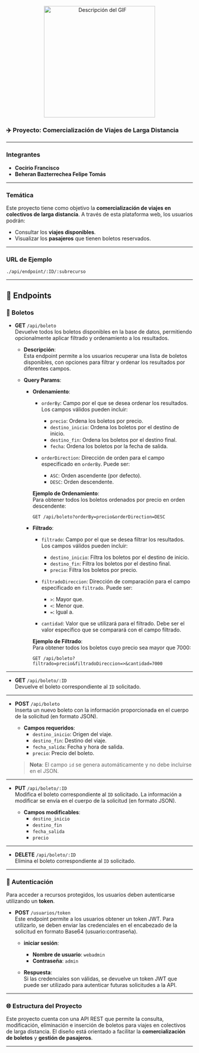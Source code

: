 <p align="center">
  <img src="https://cdn.pixabay.com/animation/2023/06/13/15/12/15-12-44-718_512.gif" alt="Descripción del GIF" width="300">
</p>

### ✈️ Proyecto: Comercialización de Viajes de Larga Distancia

---

### Integrantes  
- **Cocirio Francisco**  
- **Beheran Bazterrechea Felipe Tomás**

---

### Temática

Este proyecto tiene como objetivo la **comercialización de viajes en colectivos de larga distancia**. A través de esta plataforma web, los usuarios podrán:

- Consultar los **viajes disponibles**.
- Visualizar los **pasajeros** que tienen boletos reservados.

---

### URL de Ejemplo  
`./api/endpoint/:ID/:subrecurso`

---

## 🚏 Endpoints

### 🎫 Boletos

- **GET** `/api/boleto`  
  Devuelve todos los boletos disponibles en la base de datos, permitiendo opcionalmente aplicar filtrado y ordenamiento a los resultados.

  - **Descripción**:  
    Esta endpoint permite a los usuarios recuperar una lista de boletos disponibles, con opciones para filtrar y ordenar los resultados por diferentes campos.

  - **Query Params**:  
    - **Ordenamiento**:  
      - `orderBy`: Campo por el que se desea ordenar los resultados. Los campos válidos pueden incluir:
        - `precio`: Ordena los boletos por precio.
        - `destino_inicio`: Ordena los boletos por el destino de inicio.
        - `destino_fin`: Ordena los boletos por el destino final.
        - `fecha`: Ordena los boletos por la fecha de salida.
      
      - `orderDirection`: Dirección de orden para el campo especificado en `orderBy`. Puede ser:
        - `ASC`: Orden ascendente (por defecto).
        - `DESC`: Orden descendente.
  
      **Ejemplo de Ordenamiento**:  
      Para obtener todos los boletos ordenados por precio en orden descendente:
      ```http
      GET /api/boleto?orderBy=precio&orderDirection=DESC
      ```

    - **Filtrado**:  
      - `filtrado`: Campo por el que se desea filtrar los resultados. Los campos válidos pueden incluir:
        - `destino_inicio`: Filtra los boletos por el destino de inicio.
        - `destino_fin`: Filtra los boletos por el destino final.
        - `precio`: Filtra los boletos por precio.

      - `filtradoDireccion`: Dirección de comparación para el campo especificado en `filtrado`. Puede ser:
        - `>`: Mayor que.
        - `<`: Menor que.
        - `=`: Igual a.

      - `cantidad`: Valor que se utilizará para el filtrado. Debe ser el valor específico que se comparará con el campo filtrado.

      **Ejemplo de Filtrado**:  
      Para obtener todos los boletos cuyo precio sea mayor que 7000:
      ```http
      GET /api/boleto?filtrado=precio&filtradoDireccion=>&cantidad=7000
      ```

---

- **GET** `/api/boleto/:ID`  
  Devuelve el boleto correspondiente al `ID` solicitado.

---

- **POST** `/api/boleto`  
  Inserta un nuevo boleto con la información proporcionada en el cuerpo de la solicitud (en formato JSON).

  - **Campos requeridos**:  
    - `destino_inicio`: Origen del viaje.  
    - `destino_fin`: Destino del viaje.  
    - `fecha_salida`: Fecha y hora de salida.  
    - `precio`: Precio del boleto.

  > **Nota**: El campo `id` se genera automáticamente y no debe incluirse en el JSON.

---

- **PUT** `/api/boleto/:ID`  
  Modifica el boleto correspondiente al `ID` solicitado. La información a modificar se envía en el cuerpo de la solicitud (en formato JSON).

  - **Campos modificables**:  
    - `destino_inicio`  
    - `destino_fin`  
    - `fecha_salida`  
    - `precio`

---

- **DELETE** `/api/boleto/:ID`  
  Elimina el boleto correspondiente al `ID` solicitado.

---

### 🔐 Autenticación

Para acceder a recursos protegidos, los usuarios deben autenticarse utilizando un **token**. 

- **POST** `/usuarios/token`  
  Este endpoint permite a los usuarios obtener un token JWT. Para utilizarlo, se deben enviar las credenciales en el encabezado de la solicitud en formato Base64 (usuario:contraseña).

  - **iniciar sesión**:  
    - **Nombre de usuario**: `webadmin`  
    - **Contraseña**: `admin`

  - **Respuesta**:  
    Si las credenciales son válidas, se devuelve un token JWT que puede ser utilizado para autenticar futuras solicitudes a la API.


---

### 🌐 Estructura del Proyecto

Este proyecto cuenta con una API REST que permite la consulta, modificación, eliminación e inserción de boletos para viajes en colectivos de larga distancia. El diseño está orientado a facilitar la **comercialización de boletos** y **gestión de pasajeros**.

---
